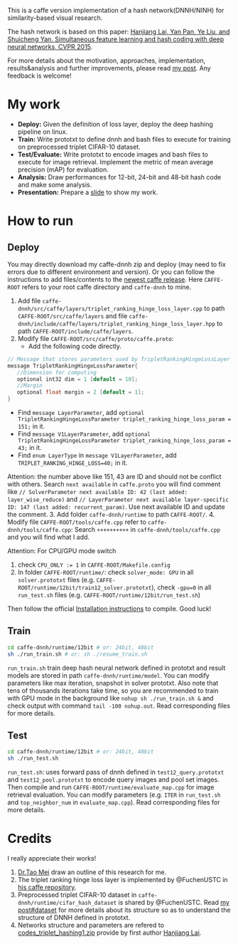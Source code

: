 This is a caffe version implementation of a hash network(DNNH/NINH) for similarity-based visual research.

The hash network is based on this paper:
[Hanjiang Lai, Yan Pan, Ye Liu, and Shuicheng Yan. Simultaneous feature learning and hash coding with deep neural networks, CVPR 2015](https://arxiv.org/abs/1504.03410).

For more details about the motivation, approaches, implementation, results&analysis and further improvements, please read [my post](https://hypjudy.github.io/2017/04/14/caffe-dnnh/). Any feedback is welcome!

# My work
* **Deploy:** Given the definition of loss layer, deploy the deep hashing pipeline on linux.
* **Train:** Write prototxt to define dnnh and bash files to execute for training on preprocessed triplet CIFAR-10 dataset.
* **Test/Evaluate:** Write prototxt to encode images and bash files to execute for image retrieval. Implement the metric of mean average precision (mAP) for evaluation.
* **Analysis:** Draw performances for 12-bit, 24-bit and 48-bit hash code and make some analysis.
* **Presentation:** Prepare a [slide](https://github.com/HYPJUDY/caffe-dnnh/blob/master/YupanHuang-Similarity-Based-Visual-Search.pdf) to show my work.

# How to run
## Deploy
You may directly download my caffe-dnnh zip and deploy (may need to fix errors due to different environment and version). Or you can follow the instructions to add files/contents to the [newest caffe release](https://github.com/BVLC/caffe). Here `CAFFE-ROOT` refers to your root caffe directory and `caffe-dnnh` to mine.
1. Add file `caffe-dnnh/src/caffe/layers/triplet_ranking_hinge_loss_layer.cpp` to path `CAFFE-ROOT/src/caffe/layers` and file `caffe-dnnh/include/caffe/layers/triplet_ranking_hinge_loss_layer.hpp` to path `CAFFE-ROOT/include/caffe/layers`.
2. Modify file `CAFFE-ROOT/src/caffe/proto/caffe.proto`:
   * Add the following code directly.
``` cpp
// Message that stores parameters used by TripletRankingHingeLossLayer
message TripletRankingHingeLossParameter{
   //Dimension for computing
   optional int32 dim = 1 [default = 10];
   //Margin
   optional float margin = 2 [default = 1];
}
```
   * Find `message LayerParameter`, add `optional TripletRankingHingeLossParameter triplet_ranking_hinge_loss_param = 151;` in it.
   * Find `message V1LayerParameter`, add `optional TripletRankingHingeLossParameter triplet_ranking_hinge_loss_param = 43;` in it.
   * Find `enum LayerType` in `message V1LayerParameter`, add `TRIPLET_RANKING_HINGE_LOSS=40;` in it.

  Attention: the number above like 151, 43 are ID and should not be conflict with others. Search `next available` in `caffe.proto` you will find comment like `// SolverParameter next available ID: 42 (last added: layer_wise_reduce)` and `// LayerParameter next available layer-specific ID: 147 (last added: recurrent_param)`. Use next available ID and update the comment.
3. Add folder `caffe-dnnh/runtime` to path `CAFFE-ROOT/`.
4. Modify file `CAFFE-ROOT/tools/caffe.cpp` refer to `caffe-dnnh/tools/caffe.cpp`: Search `++++++++++` in `caffe-dnnh/tools/caffe.cpp` and you will find what I add.

Attention: For CPU/GPU mode switch
1. check `CPU_ONLY := 1` in `CAFFE-ROOT/Makefile.config`
2. In folder `CAFFE-ROOT/runtime/`: check `solver_mode: GPU` in all `solver.prototxt` files (e.g. `CAFFE-ROOT/runtime/12bit/train12_solver.prototxt`), check `-gpu=0` in all `run_test.sh` files (e.g. `CAFFE-ROOT/runtime/12bit/run_test.sh`)

Then follow the official [Installation instructions](http://caffe.berkeleyvision.org/installation.html) to compile. Good luck!

## Train
``` bash
cd caffe-dnnh/runtime/12bit # or: 24bit, 48bit
sh ./run_train.sh # or: sh ./resume_train.sh
```
 
`run_train.sh` train deep hash neural network defined in prototxt and result models are stored in path `caffe-dnnh/runtime/model`. You can modify parameters like max iteration, snapshot in solver prototxt. Also note that tens of thousands iterations take time, so you are recommended to train with GPU mode in the background like `nohup sh ./run_train.sh &` and check output with command `tail -100 nohup.out`. Read corresponding files for more details.

## Test
``` bash
cd caffe-dnnh/runtime/12bit # or: 24bit, 48bit
sh ./run_test.sh
```

`run_test.sh`: uses forward pass of dnnh defined in `test12_query.prototxt` and `test12_pool.prototxt` to encode query images and pool set images. Then compile and run `CAFFE-ROOT/runtime/evaluate_map.cpp` for image retrieval evaluation. You can modify parameters (e.g. `ITER` in `run_test.sh` and `top_neighbor_num` in `evaluate_map.cpp`). Read corresponding files for more details.


# Credits
I really appreciate their works!

1. [Dr.Tao Mei](https://www.microsoft.com/en-us/research/people/tmei/) draw an outline of this research for me.
2. The triplet ranking hinge loss layer is implemented by @FuchenUSTC in [his caffe repository](https://github.com/FuchenUSTC/caffe).
3. Preprocessed triplet CIFAR-10 dataset in `caffe-dnnh/runtime/cifar_hash_dataset` is shared by @FuchenUSTC. Read [my post#dataset](https://hypjudy.github.io/2017/04/14/caffe-dnnh/#dataset) for more details about its structure so as to understand the structure of DNNH defined in prototxt.
4. Networks structure and parameters are refered to [codes_triplet_hashing1.zip](http://www.scholat.com/portaldownloadFile.html?fileId=4909) provide by first author [Hanjiang Lai](http://www.scholat.com/laihanj).



